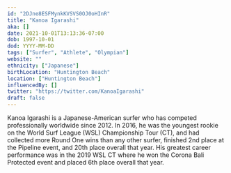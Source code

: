 ```yaml
---
id: "2DJne8ESFMynkKVSVS0OJ0oHInR"
title: "Kanoa Igarashi"
aka: []
date: 2021-10-01T13:13:36-07:00
dob: 1997-10-01
dod: YYYY-MM-DD
tags: ["Surfer", "Athlete", "Olympian"]
website: ""
ethnicity: ["Japanese"]
birthLocation: "Huntington Beach"
location: ["Huntington Beach"]
influencedBy: []
twitter: "https://twitter.com/KanoaIgarashi"
draft: false
---
```


Kanoa Igarashi is a Japanese-American surfer who has competed professionally
worldwide since 2012. In 2016, he was the youngest rookie on the World Surf
League (WSL) Championship Tour (CT), and had collected more Round One wins than
any other surfer, finished 2nd place at the Pipeline event, and 20th place
overall that year. His greatest career performance was in the 2019 WSL CT where
he won the Corona Bali Protected event and placed 6th place overall that year.
